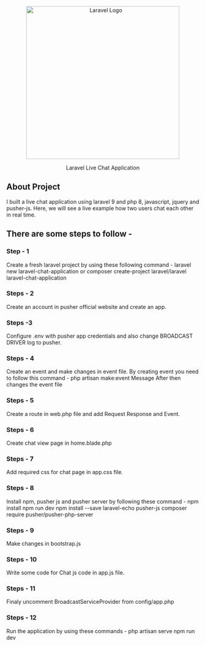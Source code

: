 <p align="center"><a href="https://laravel.com" target="_blank"><img src="https://raw.githubusercontent.com/laravel/art/master/logo-lockup/5%20SVG/2%20CMYK/1%20Full%20Color/laravel-logolockup-cmyk-red.svg" width="400" alt="Laravel Logo"></a></p>

<p align="center">
Laravel Live Chat Application
</p>

## About Project

I built a live chat application using laravel 9 and php 8, javascript, jquery and pusher-js. Here, we will see a live example how two users chat each other in real time.

## There are some steps to follow -

### Step - 1
Create a fresh laravel project by using these following command -
laravel new laravel-chat-application
or
composer create-project laravel/laravel laravel-chat-application

### Steps - 2
Create  an account in pusher official website and create an app.

### Steps -3
Configure .env with pusher app credentials and also change BROADCAST DRIVER log to pusher.

### Steps - 4
Create an event and make changes in event file. By creating event you need to follow this command -
php artisan make:event Message
After then changes the event file 

### Steps - 5
Create a route in web.php file and  add Request Response and Event.

### Steps - 6
Create chat view page in home.blade.php

### Steps - 7
Add required css for chat page in app.css file.

### Steps - 8
Install npm, pusher js and pusher server by following these command -
npm install
npm run dev
npm install --save laravel-echo pusher-js
composer require pusher/pusher-php-server

### Steps - 9
Make changes in bootstrap.js

### Steps - 10
Write some code for Chat js code in app.js file.

### Steps - 11
Finaly uncomment BroadcastServiceProvider from config/app.php

### Steps - 12
Run the application by using these commands -
php artisan serve
npm run dev



